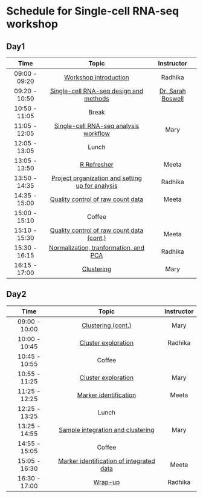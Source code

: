 # Schedule for Single-cell RNA-seq workshop

## Day1

| Time |  Topic  | Instructor |
|:-----------:|:----------:|:--------:|
| 09:00 - 09:20 | [Workshop introduction]() | Radhika
| 09:20 - 10:50 | [Single-cell RNA-seq design and methods](slides/Single_Cell_Sept_2018_final.pdf) | [Dr. Sarah Boswell](https://scholar.harvard.edu/saboswell) |
| 10:50 - 11:05 | Break | |
| 11:05 - 12:05 | [Single-cell RNA-seq analysis workflow](https://hbctraining.github.io/scRNA-seq/lessons/01_SC_pre-QC.html) | Mary |
| 12:05 - 13:05 | Lunch | |
| 13:05 - 13:50 | [R Refresher](https://hbctraining.github.io/DGE_workshop_salmon/lessons/R_refresher) | Meeta |
| 13:50 - 14:35 | [Project organization and setting up for analysis ](https://hbctraining.github.io/scRNA-seq/lessons/02_SC_quality_control-setup.html)  | Radhika |
| 14:35 - 15:00 | [Quality control of raw count data](https://hbctraining.github.io/scRNA-seq/lessons/03_SC_quality_control.html)  | Meeta |
| 15:00 - 15:10 | Coffee | |
| 15:10 - 15:30 | [Quality control of raw count data (cont.)](https://hbctraining.github.io/scRNA-seq/lessons/03_SC_quality_control.html)  | Meeta |
| 15:30 - 16:15 | [Normalization, tranformation, and PCA]() | Radhika |
| 16:15 - 17:00 | [Clustering](https://hbctraining.github.io/scRNA-seq/lessons/05_SC_clustering_cells.html)  | Mary |


## Day2

| Time |  Topic  | Instructor |
|:-----------:|:----------:|:--------:|
| 09:00 - 10:00 | [Clustering (cont.)]()  | Mary |
| 10:00 - 10:45 | [Cluster exploration]()  | Radhika |
| 10:45 - 10:55 | Coffee | |
| 10:55 - 11:25 | [Cluster exploration]()  | Mary |
| 11:25 - 12:25 | [Marker identification]() | Meeta |
| 12:25 - 13:25 | Lunch | |
| 13:25 - 14:55 | [Sample integration and clustering]() | Mary |
| 14:55 - 15:05 | Coffee | |
| 15:05 - 16:30 | [Marker identification of integrated data]() | Meeta |
| 16:30 - 17:00 | [Wrap-up]() | Radhika |
